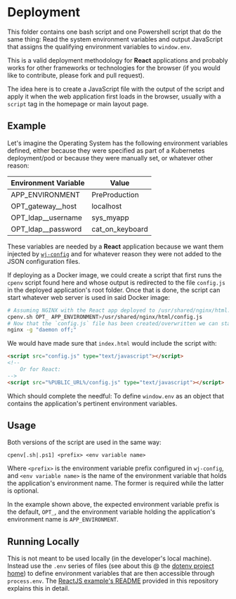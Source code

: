 # Deployment

This folder contains one bash script and one Powershell script that do the same thing:  Read the system environment 
variables and output JavaScript that assigns the qualifying environment variables to `window.env`.

This is a valid deployment methodology for **React** applications and probably works for other frameworks or 
technologies for the browser (if you would like to contribute, please fork and pull request).

The idea here is to create a JavaScript file with the output of the script and apply it when the web application first 
loads in the browser, usually with a `script` tag in the homepage or main layout page.

## Example

Let's imagine the Operating System has the following environment variables defined, either because they were specified 
as part of a Kubernetes deployment/pod or because they were manually set, or whatever other reason:

| Environment Variable | Value |
| - | - |
| APP_ENVIRONMENT | PreProduction |az
| OPT_gateway__host | localhost |
| OPT_ldap__username | sys_myapp |
| OPT_ldap__password | cat_on_keyboard |

These variables are needed by a **React** application because we want them injected by 
[`wj-config`](https://github.com/WJSoftware/wj-config) and for whatever reason they were not added to the JSON 
configuration files.

If deploying as a Docker image, we could create a script that first runs the `cpenv` script found here and whose 
output is redirected to the file `config.js` in the deployed application's root folder.  Once that is done, the script 
can start whatever web server is used in said Docker image:

```bash
# Assuming NGINX with the React app deployed to /usr/shared/nginx/html.
cpenv.sh OPT_ APP_ENVIRONMENT>/usr/shared/nginx/html/config.js
# Now that the `config.js` file has been created/overwritten we can start NGINX.
nginx -g "daemon off;"
```

We would have made sure that `index.html` would include the script with:

```html
<script src="config.js" type="text/javascript"></script>
<!--
    Or for React:
-->
<script src="%PUBLIC_URL%/config.js" type="text/javascript"></script>
```

Which should complete the needful:  To define `window.env` as an object that contains the application's pertinent 
environment variables.

## Usage

Both versions of the script are used in the same way:

```
cpenv[.sh|.ps1] <prefix> <env variable name>
```

Where `<prefix>` is the environment variable prefix configured in `wj-config`, and `<env variable name>` is the name 
of the environment variable that holds the application's environment name.  The former is required while the latter is 
optional.

In the example shown above, the expected environment variable prefix is the default, `OPT_`, and the environment 
variable holding the application's environment name is `APP_ENVIRONMENT`.

## Running Locally

This is not meant to be used locally (in the developer's local machine).  Instead use the `.env` series of files (see 
about this @ the [dotenv project home](https://github.com/motdotla/dotenv)) to define environment variables that are 
then accessible through `process.env`.  The 
[ReactJS example's README](https://github.com/WJSoftware/wj-config/tree/main/examples/react%20v18.2.0/v1.0.2) provided 
in this repository explains this in detail.
